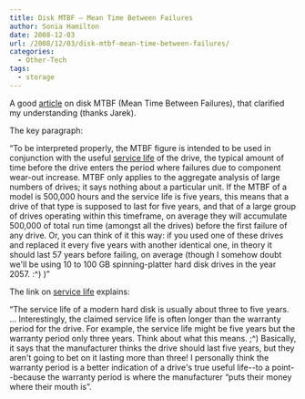 ```yaml
---
title: Disk MTBF – Mean Time Between Failures
author: Sonia Hamilton
date: 2008-12-03
url: /2008/12/03/disk-mtbf-mean-time-between-failures/
categories:
  - Other-Tech
tags:
  - storage
---
```

A good [article][1] on disk MTBF (Mean Time Between Failures), that clarified my understanding (thanks Jarek).

<!--more-->

The key paragraph:

&#8220;To be interpreted properly, the MTBF figure is intended to be used in conjunction with the useful [service life][2] of the drive, the typical amount of time before the drive enters the period where failures due to component wear-out increase. MTBF only applies to the aggregate analysis of large numbers of drives; it says nothing about a particular unit. If the MTBF of a model is 500,000 hours and the service life is five years, this means that a drive of that type is supposed to last for five years, and that of a large group of drives operating within this timeframe, on average they will accumulate 500,000 of total run time (amongst all the drives) before the first failure of any drive. Or, you can think of it this way: if you used one of these drives and replaced it every five years with another identical one, in theory it should last 57 years before failing, on average (though I somehow doubt we'll be using 10 to 100 GB spinning-platter hard disk drives in the year 2057. :^) )&#8221;

The link on [service life][2] explains:

&#8220;The service life of a modern hard disk is usually about three to five years. &#8230; Interestingly, the claimed service life is often longer than the warranty period for the drive. For example, the service life might be five years but the warranty period only three years. Think about what this means. ;^) Basically, it says that the manufacturer thinks the drive should last five years, but they aren't going to bet on it lasting more than three! I personally think the warranty period is a better indication of a drive's true useful life--to a point--because the warranty period is where the manufacturer &#8220;puts their money where their mouth is&#8221;.

 [1]: http://www.pcguide.com/ref/hdd/perf/qual/specMTBF-c.html
 [2]: http://www.pcguide.com/ref/hdd/perf/qual/specLife-c.html
